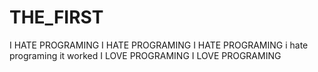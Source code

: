 # THE_FIRST

I HATE PROGRAMING
I HATE PROGRAMING
I HATE PROGRAMING
i hate programing
it worked
I LOVE PROGRAMING
I LOVE PROGRAMING
